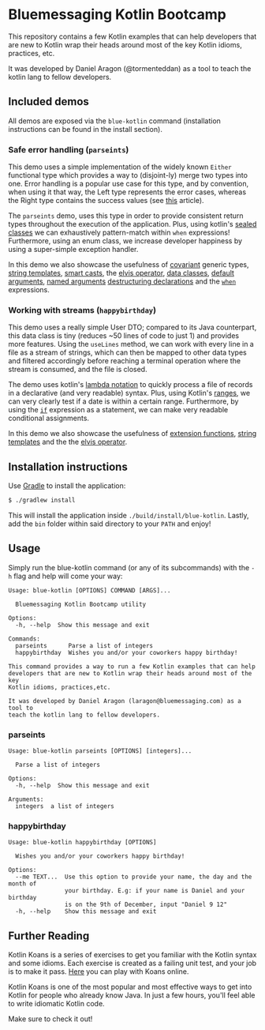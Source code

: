 # Bluemessaging Kotlin Bootcamp

This repository contains a few Kotlin examples that can help developers that are
new to Kotlin wrap their heads around most of the key Kotlin idioms, practices,
etc.

It was developed by Daniel Aragon (@tormenteddan) as a tool to teach the kotlin
lang to fellow developers.

## Included demos

All demos are exposed via the `blue-kotlin` command (installation instructions
can be found in the install section).

### Safe error handling (`parseints`)

This demo uses a simple implementation of the widely known `Either` functional
type which provides a way to (disjoint-ly) merge two types into one. Error
handling is a popular use case for this type, and by convention, when using it
that way, the Left type represents the error cases, whereas the Right type
contains the success values (see
[this](http://bit.ly/bm-kotlin-bootcamp-either-1) article).

The `parseints` demo, uses this type in order to provide consistent return types 
throughout the execution of the application. Plus, using kotlin's
[sealed classes](http://bit.ly/bm-kotlin-bootcamp-sealed-classes) we
can exhaustively pattern-match within `when` expressions! Furthermore, using an
enum class, we increase developer happiness by using a super-simple exception 
handler.

In this demo we also showcase the usefulness of
[covariant](http://bit.ly/bm-kotlin-bootcamp-generics) generic types,
[string templates](http://bit.ly/bm-kotlin-bootcamp-string-templates),
[smart casts](http://bit.ly/bm-kotlin-bootcamp-smart-casts),
the [elvis operator](http://bit.ly/bm-kotlin-bootcamp-elvis-operator),
[data classes](http://bit.ly/bm-kotlin-bootcamp-data-classes),
[default arguments](http://bit.ly/bm-kotlin-bootcamp-default-arguments),
[named arguments](http://bit.ly/bm-kotlin-bootcamp-named-arguments)
[destructuring declarations](http://bit.ly/bm-kotlin-bootcamp-multi-declarations)
and the [`when`](http://bit.ly/bm-kotlin-bootcamp-when-expression) expressions.

### Working with streams (`happybirthday`)

This demo uses a really simple User DTO; compared to its Java counterpart, this
data class is tiny (reduces ~50 lines of code to just 1) and provides more
features. Using the `useLines` method, we can work with every line in a file as
a stream of strings, which can then be mapped to other data types and filtered
accordingly before reaching a terminal operation where the stream is consumed,
and the file is closed.

The demo uses kotlin's
[lambda notation](http://bit.ly/bm-kotlin-bootcamp-lambdas) to quickly process a
file of records in a declarative (and very readable) syntax. Plus, using
Kotlin's [ranges](http://bit.ly/bm-kotlin-bootcamp-ranges), we can very clearly
test if a date is within a certain range. Furthermore, by using the
[`if`](http://bit.ly/bm-kotlin-bootcamp-if-expression) expression as a
statement, we can make very readable conditional assignments.

In this demo we also showcase the usefulness of
[extension functions](http://bit.ly/bm-kotlin-bootcamp-extension-functions),
[string templates](http://bit.ly/bm-kotlin-bootcamp-string-templates) and the
the [elvis operator](http://bit.ly/bm-kotlin-bootcamp-elvis-operator).

## Installation instructions

Use [Gradle]() to install the application:

```bash
$ ./gradlew install
```

This will install the application inside `./build/install/blue-kotlin`. Lastly,
add the `bin` folder within said directory to your `PATH` and enjoy!

## Usage

Simply run the blue-kotlin command (or any of its subcommands) with the `-h`
flag and help will come your way:

```
Usage: blue-kotlin [OPTIONS] COMMAND [ARGS]...

  Bluemessaging Kotlin Bootcamp utility

Options:
  -h, --help  Show this message and exit

Commands:
  parseints      Parse a list of integers
  happybirthday  Wishes you and/or your coworkers happy birthday!

This command provides a way to run a few Kotlin examples that can help
developers that are new to Kotlin wrap their heads around most of the key
Kotlin idioms, practices,etc.

It was developed by Daniel Aragon (laragon@bluemessaging.com) as a tool to
teach the kotlin lang to fellow developers.
```

### parseints

```
Usage: blue-kotlin parseints [OPTIONS] [integers]...

  Parse a list of integers

Options:
  -h, --help  Show this message and exit

Arguments:
  integers  a list of integers
```

### happybirthday

```
Usage: blue-kotlin happybirthday [OPTIONS]

  Wishes you and/or your coworkers happy birthday!

Options:
  --me TEXT...  Use this option to provide your name, the day and the month of
                your birthday. E.g: if your name is Daniel and your birthday
                is on the 9th of December, input "Daniel 9 12"
  -h, --help    Show this message and exit
```

## Further Reading

Kotlin Koans is a series of exercises to get you familiar with the Kotlin syntax
and some idioms. Each exercise is created as a failing unit test, and your job
is to make it pass. [Here](https://play.kotlinlang.org/koans/overview) you can
play with Koans online.

Kotlin Koans is one of the most popular and most effective ways to get into
Kotlin for people who already know Java. In just a few hours, you'll feel able
to write idiomatic Kotlin code.

Make sure to check it out!
